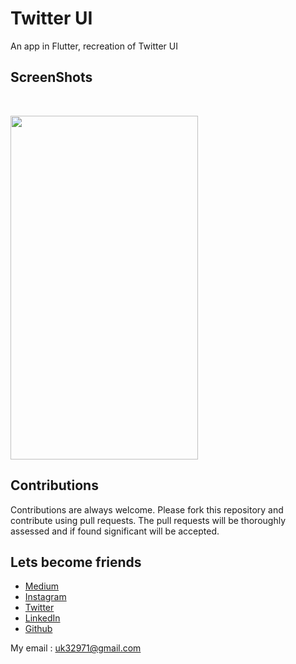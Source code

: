 # Twitter UI
  An app in Flutter, recreation of Twitter UI

## ScreenShots

<br>

<img height=550 width=300 src="https://github.com/usman18/Twitter-UI/blob/master/Screenshots/Twitter_UI.JPG"
/>
## Contributions
Contributions are always welcome. Please fork this repository and contribute using pull requests. The pull requests will be thoroughly assessed and if found significant will be accepted.

## Lets become friends
- [Medium](https://medium.com/@usman18)
- [Instagram](https://www.instagram.com/usman__khan18)
- [Twitter](https://www.twitter.com/khan_usman_18)
- [LinkedIn](https://www.linkedin.com/in/usman-khan-7b04b1138)
- [Github](https://github.com/usman18)

My email : uk32971@gmail.com
